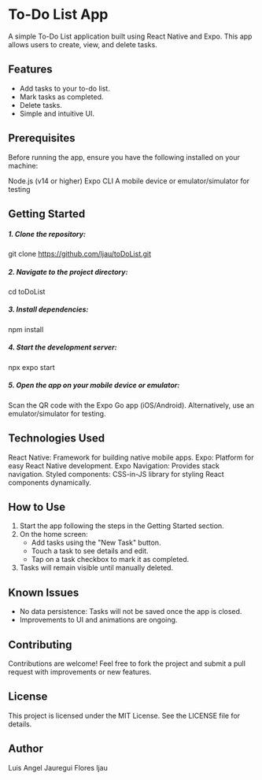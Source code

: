 # To-Do List App

A simple To-Do List application built using React Native and Expo.
This app allows users to create, view, and delete tasks.

## Features

- Add tasks to your to-do list.
- Mark tasks as completed.
- Delete tasks.
- Simple and intuitive UI.

## Prerequisites

Before running the app, ensure you have the following installed on your machine:

Node.js (v14 or higher)
Expo CLI
A mobile device or emulator/simulator for testing

## Getting Started

##### 1. Clone the repository:

git clone https://github.com/ljau/toDoList.git

##### 2. Navigate to the project directory:

cd toDoList

##### 3. Install dependencies:

npm install

##### 4. Start the development server:

npx expo start

##### 5. Open the app on your mobile device or emulator:

Scan the QR code with the Expo Go app (iOS/Android).
Alternatively, use an emulator/simulator for testing.

## Technologies Used

React Native: Framework for building native mobile apps.
Expo: Platform for easy React Native development.
Expo Navigation: Provides stack navigation.
Styled components: CSS-in-JS library for styling React components dynamically.

## How to Use

1. Start the app following the steps in the Getting Started section.
2. On the home screen:
   - Add tasks using the "New Task" button.
   - Touch a task to see details and edit.
   - Tap on a task checkbox to mark it as completed.
3. Tasks will remain visible until manually deleted.

## Known Issues

- No data persistence: Tasks will not be saved once the app is closed.
- Improvements to UI and animations are ongoing.

## Contributing

Contributions are welcome! Feel free to fork the project and submit a pull request with improvements or new features.

## License

This project is licensed under the MIT License. See the LICENSE file for details.

## Author

Luis Angel Jauregui Flores
ljau

